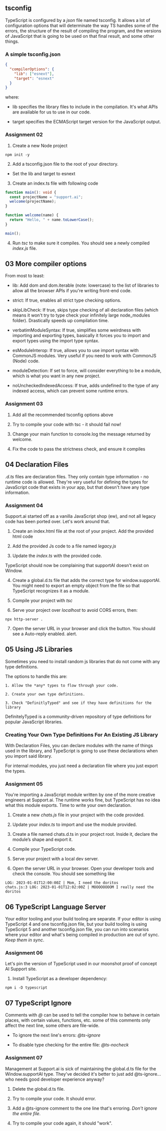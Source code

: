 ## tsconfig

TypeScript is configured by a *json* file named tsconfig. It allows
a lot of configuration options that will determinate the way TS
handles some of the errors, the structure of the result of
compiling the program, and the versions of JavaScript that is going
to be used on that final result, and some other things.

### A simple tsconfig.json

```json
{
  "compilerOptions": {
    "lib": ["esnext"],
    "target": "esnext"
  }
}
```
where:

 * lib specifies the library files to include in the compilation.
 It's what APIs are available for us to use in our code.

 * target specifies the ECMAScript target version for the JavaScript output.

### Assignment 02

1. Create a new Node project
```
npm init -y
```

2. Add a tsconfig.json file to the root of your directory.

 * Set the lib and target to esnext

3. Create an index.ts file with following code

```TypeScript
function main(): void {
  const projectName = "support.ai";
  welcome(projectName);
}

function welcome(name) {
  return "Hello, " + name.toLowerCase();
}

main();
```

4. Run *tsc* to make sure it compiles. You should see a newly compiled *index.js* file.

## 03 More compiler options

From most to least:

 * lib: Add dom and dom.iterable (note: lowercase) to the list of libraries to allow all the browser APIs if you're writing front-end code.

 * strict: If true, enables all strict type checking options.

 * skipLibCheck: If true, skips type checking of all declaration files (which means it won't try to type check your infinitely large node_modules folder). Drastically speeds up compilation time.

 * verbatimModuleSyntax: If true, simplifies some weirdness with importing and exporting types, basically it forces you to import and export types using the import type syntax.

 * esModuleInterop: If true, allows you to use import syntax with CommonJS modules. Very useful if you need to work with CommonJS (Node) code.

 * moduleDetection: If set to force, will consider everything to be a module, which is what you want in any new project.

 * noUncheckedIndexedAccess: If true, adds undefined to the type of any indexed access, which can prevent some runtime errors.

### Assignment 03

1. Add all the recommended tsconfig options above

2. Try to compile your code with tsc - it should fail now!

3. Change your main function to console.log the message returned by welcome.

4. Fix the code to pass the strictness check, and ensure it compiles


## 04 Declaration Files

*.d.ts* files are declaration files. They only contain type information - no runtime code is allowed. They're very useful for defining the types for JavaScript code that exists in your app, but that doesn't have any type information.

### Assignment 04

Support.ai started off as a vanilla JavaScript shop (ew), and not all legacy code has been ported over. Let's work around that.

1. Create an index.html file at the root of your project. Add the provided html code

2. Add the provided Js code to a file named *legacy.js*

3. Update the *index.ts* with the provided code.

TypeScript should now be complaining that supportAI doesn't exist on Window.

4. Create a global.d.ts file that adds the correct type for window.supportAI. You might need to export an empty object from the file so that TypeScript recognizes it as a module.

5. Compile your project with *tsc*

6. Serve your project over *localhost* to avoid CORS errors, then:

```
npx http-server .
```

7. Open the server URL in your browser and click the button. You should see a Auto-reply enabled. alert.

## 05 Using JS Libraries

Sometimes you need to install random js libraries that do not come with any type definitions.

The options to handle this are:

    1. Allow the *any* types to flow through your code.

    2. Create your own type definitions.

    3. Check "DefinitlyTyped" and see if they have definitions for the library

DefinitelyTyped is a community-driven repository of type definitions for popular JavaScript libraries.

### Creating Your Own Type Definitions For An Existing JS Library

With Declaration Files, you can declare modules with the name of things used in the library, and TypeScript is going to use these declarations when you import said library.

For internal modules, you just need a declaration file where you just export the types.

### Assignment 05

You're importing a JavaScript module written by one of the more creative engineers at Support.ai.
The runtime works fine, but TypeScript has no idea what this module exports.
Time to write your own declaration.

1. Create a new *chats.js* file in your project with the code provided.

2. Update your *index.ts* to import and use the module provided.

3. Create a file named chats.d.ts in your project root.
Inside it, declare the module’s shape and export it.

4. Compile your TypeScript code.

5. Serve your project with a local dev server.

6. Open the server URL in your browser.
Open your developer tools and check the console.
You should see something like

```
LOG: 2023-01-01T12:00:00Z | Mom, I need the doritos
chats.js:3 LOG: 2023-01-01T12:02:00Z | MOOOOOOOOM I really need the doritos
```

## 06 TypeScript Language Server

Your editor tooling and your build tooling are separate.
If your editor is using TypeScript 4 and one tsconfig.json file,
but your build tooling is using TypeScript 5 and another tsconfig.json file,
you can run into scenarios where your editor and what's being compiled
in production are out of sync. *Keep them in sync*.

### Assignment 06

Let's pin the version of TypeScript used in our moonshot proof of concept AI Support site.

1. Install TypeScript as a developer dependency:

```
npm i -D typescript
```

## 07 TypeScript Ignore

Comments with *@* can be used to tell the compiler how to behave in certain places, with 
certain values, functions, etc. some of this comments only affect the next line, some others
are file-wide.

 * To ignore the next line's errors: *@ts-ignore*

 * To disable type checking for the entire file: *@ts-nocheck*

### Assignment 07

Management at Support.ai is sick of maintaining the global.d.ts file
for the Window.supportAI type. They've decided it's better
to just add @ts-ignore... who needs good developer experience anyway?

1. Delete the global.d.ts file.

2. Try to compile your code. It should error.

3. Add a @ts-ignore comment to the one line that's erroring. *Don't ignore the entire file*.

4. Try to compile your code again, it should "work".
